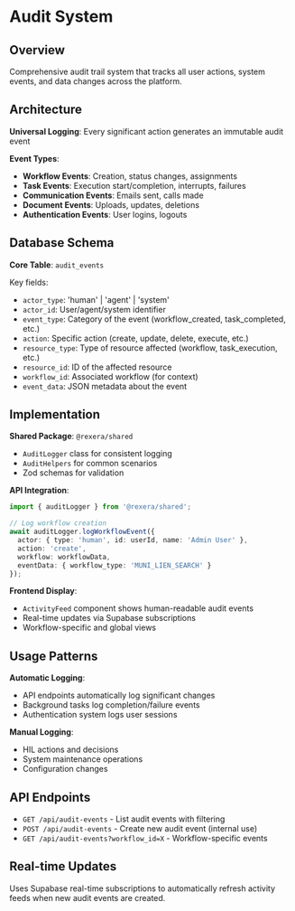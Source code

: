 # Audit System

## Overview

Comprehensive audit trail system that tracks all user actions, system events, and data changes across the platform.

## Architecture

**Universal Logging**: Every significant action generates an immutable audit event

**Event Types**:
- **Workflow Events**: Creation, status changes, assignments
- **Task Events**: Execution start/completion, interrupts, failures
- **Communication Events**: Emails sent, calls made
- **Document Events**: Uploads, updates, deletions
- **Authentication Events**: User logins, logouts

## Database Schema

**Core Table**: `audit_events`

Key fields:
- `actor_type`: 'human' | 'agent' | 'system'
- `actor_id`: User/agent/system identifier
- `event_type`: Category of the event (workflow_created, task_completed, etc.)
- `action`: Specific action (create, update, delete, execute, etc.)
- `resource_type`: Type of resource affected (workflow, task_execution, etc.)
- `resource_id`: ID of the affected resource
- `workflow_id`: Associated workflow (for context)
- `event_data`: JSON metadata about the event

## Implementation

**Shared Package**: `@rexera/shared`
- `AuditLogger` class for consistent logging
- `AuditHelpers` for common scenarios
- Zod schemas for validation

**API Integration**:
```typescript
import { auditLogger } from '@rexera/shared';

// Log workflow creation
await auditLogger.logWorkflowEvent({
  actor: { type: 'human', id: userId, name: 'Admin User' },
  action: 'create',
  workflow: workflowData,
  eventData: { workflow_type: 'MUNI_LIEN_SEARCH' }
});
```

**Frontend Display**:
- `ActivityFeed` component shows human-readable audit events
- Real-time updates via Supabase subscriptions
- Workflow-specific and global views

## Usage Patterns

**Automatic Logging**: 
- API endpoints automatically log significant changes
- Background tasks log completion/failure events
- Authentication system logs user sessions

**Manual Logging**:
- HIL actions and decisions
- System maintenance operations
- Configuration changes

## API Endpoints

- `GET /api/audit-events` - List audit events with filtering
- `POST /api/audit-events` - Create new audit event (internal use)
- `GET /api/audit-events?workflow_id=X` - Workflow-specific events

## Real-time Updates

Uses Supabase real-time subscriptions to automatically refresh activity feeds when new audit events are created.